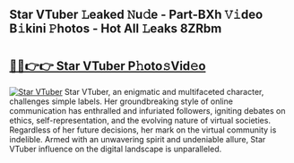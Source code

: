 ## Star VTuber 𝙻eaked 𝙽u𝚍e - Part-BXh 𝚅𝚒deo B𝚒kini 𝙿hotos - Hot All 𝙻eaks 8ZRbm

# <h2><a href="http://ld3l6mk.urlbe.top/?page=Star+VTuber">🔗🔗👉👉 Star VTuber P𝚑oto𝚜Vid𝚎o</a></h2>

[![Star VTuber](https://i.imgur.com/eBuTRDB.gif)](http://ld3l6mk.urlbe.top/?page=Star+VTuber)
Star VTuber, an enigmatic and multifaceted character, challenges simple labels. Her groundbreaking style of online communication has enthralled and infuriated followers, igniting debates on ethics, self-representation, and the evolving nature of virtual societies. Regardless of her future decisions, her mark on the virtual community is indelible. Armed with an unwavering spirit and undeniable allure, Star VTuber influence on the digital landscape is unparalleled.
